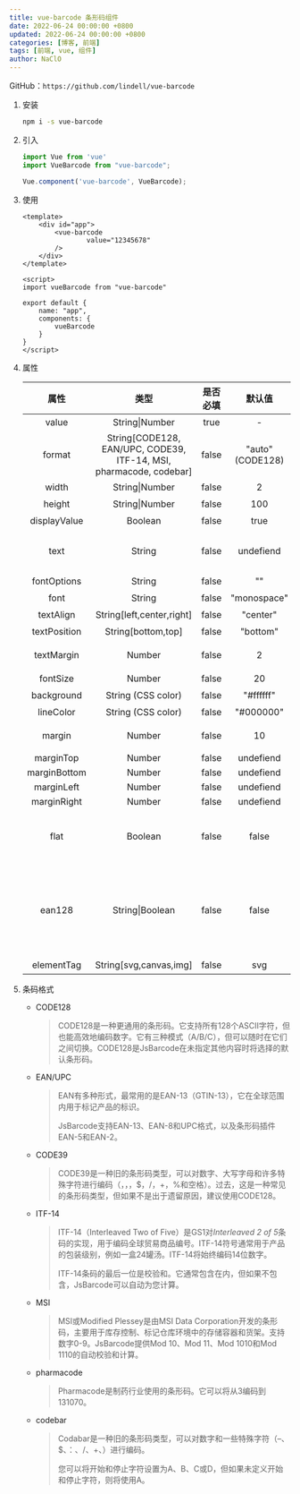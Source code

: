 ```yaml
---
title: vue-barcode 条形码组件
date: 2022-06-24 00:00:00 +0800
updated: 2022-06-24 00:00:00 +0800
categories: [博客, 前端]
tags: [前端, vue, 组件] 
author: NaClO
---
```


GitHub：``https://github.com/lindell/vue-barcode``

1. 安装

   ```bash
   npm i -s vue-barcode
   ```

2. 引入

   ```js
   import Vue from 'vue'
   import VueBarcode from "vue-barcode";
   
   Vue.component('vue-barcode', VueBarcode);
   ```

3. 使用

   ```vue
   <template>
       <div id="app">
           <vue-barcode
                   value="12345678"
           />
       </div>
   </template>
   
   <script>
   import vueBarcode from "vue-barcode"
   
   export default {
       name: "app",
       components: {
           vueBarcode
       }
   }
   </script>
   ```

4. 属性

   |     属性     |                                类型                                | 是否必填 |      默认值      |                          描述                           |
   | :----------: | :----------------------------------------------------------------: | :------: | :--------------: | :-----------------------------------------------------: |
   |    value     |                           String\|Number                           |   true   |        -         |                         条码值                          |
   |    format    | String[CODE128, EAN/UPC, CODE39, ITF-14, MSI, pharmacode, codebar] |  false   | "auto" (CODE128) |                      条形码的格式                       |
   |    width     |                           String\|Number                           |  false   |        2         |                          宽度                           |
   |    height    |                           String\|Number                           |  false   |       100        |                          高度                           |
   | displayValue |                              Boolean                               |  false   |       true       |                      是否显示文字                       |
   |     text     |                               String                               |  false   |    undefiend     |            显示的文字，如不设置，显示条码值             |
   | fontOptions  |                               String                               |  false   |        ""        |                        字体格式                         |
   |     font     |                               String                               |  false   |   "monospace"    |                        文字字体                         |
   |  textAlign   |                     String[left,center,right]                      |  false   |     "center"     |                      文字对齐方式                       |
   | textPosition |                         String[bottom,top]                         |  false   |     "bottom"     |                        文字位置                         |
   |  textMargin  |                               Number                               |  false   |        2         |                     文字与条码间距                      |
   |   fontSize   |                               Number                               |  false   |        20        |                        字体大小                         |
   |  background  |                         String (CSS color)                         |  false   |    "#ffffff"     |                         背景色                          |
   |  lineColor   |                         String (CSS color)                         |  false   |    "#000000"     |                        线条颜色                         |
   |    margin    |                               Number                               |  false   |        10        |                     二维码周围间距                      |
   |  marginTop   |                               Number                               |  false   |    undefiend     |                                                         |
   | marginBottom |                               Number                               |  false   |    undefiend     |                                                         |
   |  marginLeft  |                               Number                               |  false   |    undefiend     |                                                         |
   | marginRight  |                               Number                               |  false   |    undefiend     |                                                         |
   |     flat     |                              Boolean                               |  false   |      false       |         只针对于EAN8/EAN13, 隐藏凹槽（防护条）          |
   |    ean128    |                          String\|Boolean                           |  false   |      false       | 只针对于CODE128, 将CODE128格式转换为GS1-128/EAN-128格式 |
   |  elementTag  |                       String[svg,canvas,img]                       |  false   |       svg        |                      条码渲染样式                       |


5. 条码格式

   - CODE128

     > CODE128是一种更通用的条形码。它支持所有128个ASCII字符，但也能高效地编码数字。它有三种模式（A/B/C），但可以随时在它们之间切换。CODE128是JsBarcode在未指定其他内容时将选择的默认条形码。

   - EAN/UPC

     > EAN有多种形式，最常用的是EAN-13（GTIN-13），它在全球范围内用于标记产品的标识。
     >
     > JsBarcode支持EAN-13、EAN-8和UPC格式，以及条形码插件EAN-5和EAN-2。

   - CODE39

     > CODE39是一种旧的条形码类型，可以对数字、大写字母和许多特殊字符进行编码（，，，$，/，+，%和空格）。过去，这是一种常见的条形码类型，但如果不是出于遗留原因，建议使用CODE128。

   - ITF-14

     > ITF-14（Interleaved Two of Five）是GS1对*Interleaved 2 of 5*条码的实现，用于编码全球贸易商品编号。ITF-14符号通常用于产品的包装级别，例如一盒24罐汤。ITF-14将始终编码14位数字。
     >
     > ITF-14条码的最后一位是校验和。它通常包含在内，但如果不包含，JsBarcode可以自动为您计算。

   - MSI

     > MSI或Modified Plessey是由MSI Data Corporation开发的条形码，主要用于库存控制、标记仓库环境中的存储容器和货架。支持数字0-9。JsBarcode提供Mod 10、Mod 11、Mod 1010和Mod 1110的自动校验和计算。

   - pharmacode

     > Pharmacode是制药行业使用的条形码。它可以将从3编码到131070。

   - codebar

     > Codabar是一种旧的条形码类型，可以对数字和一些特殊字符（–、$、：、/、+、）进行编码。
     >
     > 您可以将开始和停止字符设置为A、B、C或D，但如果未定义开始和停止字符，则将使用A。

